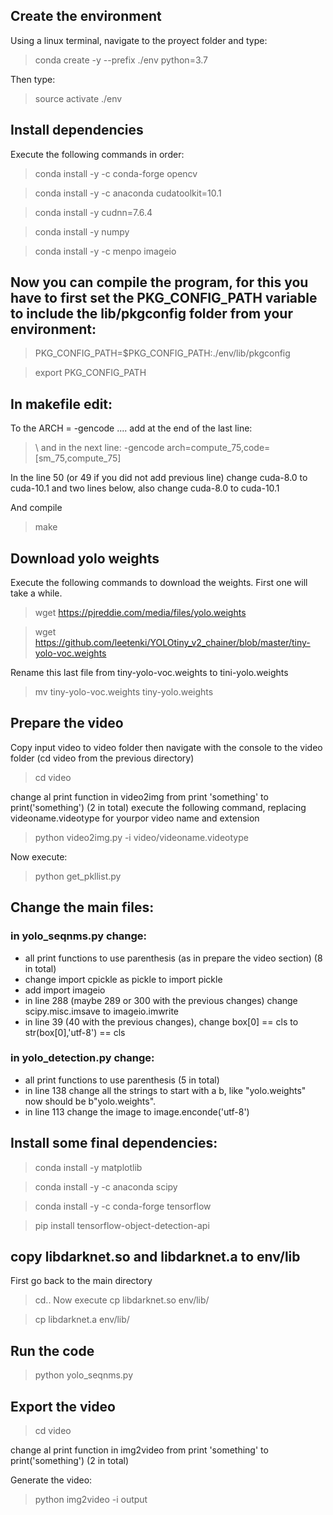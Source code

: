 ## Create the environment 

Using a linux terminal, navigate to the proyect folder and type:

> conda create -y --prefix ./env python=3.7

Then type:
>source activate ./env

## Install dependencies

Execute the following commands in order:

> conda install -y -c conda-forge opencv

> conda install -y -c anaconda cudatoolkit=10.1

> conda install -y cudnn=7.6.4

> conda install -y numpy

> conda install -y -c menpo imageio 

## Now you can compile the program, for this you have to first set the PKG_CONFIG_PATH variable to include the lib/pkgconfig folder from your environment:

> PKG_CONFIG_PATH=$PKG_CONFIG_PATH:./env/lib/pkgconfig

> export PKG_CONFIG_PATH

## In makefile edit:
To the ARCH = -gencode .... add at the end of the last line:
> \ 
and in the next line:
> -gencode arch=compute_75,code=[sm_75,compute_75]

In the line 50 (or 49 if you did not add previous line) change cuda-8.0 to cuda-10.1
and two lines below, also change cuda-8.0 to cuda-10.1

And compile
> make

## Download yolo weights
Execute the following commands to download the weights. First one will take a while.

> wget https://pjreddie.com/media/files/yolo.weights

> wget https://github.com/leetenki/YOLOtiny_v2_chainer/blob/master/tiny-yolo-voc.weights

Rename this last file from tiny-yolo-voc.weights to tini-yolo.weights
> mv tiny-yolo-voc.weights tiny-yolo.weights


## Prepare the video

Copy input video to video folder
then navigate with the console to the video folder (cd video from the previous directory)
> cd video

change al print function in video2img from print 'something' to print('something') (2 in total)
execute the following command, replacing videoname.videotype for yourpor video name and extension

> python video2img.py -i video/videoname.videotype

Now execute:
> python get_pkllist.py

## Change the main files:

### in yolo_seqnms.py change:
* all print functions to use parenthesis (as in prepare the video section) (8 in total)
* change import cpickle as pickle to import pickle
* add import imageio
* in line 288 (maybe 289 or 300 with the previous changes) change scipy.misc.imsave to imageio.imwrite
* in line 39 (40 with the previous changes), change  box[0] == cls to str(box[0],'utf-8') == cls
### in yolo_detection.py change:
* all print functions to use parenthesis (5 in total)
* in line 138 change all the strings to start with a b, like "yolo.weights" now should be b"yolo.weights".
* in line 113 change the image to image.enconde('utf-8')

## Install some final dependencies:
> conda install -y matplotlib

> conda install -y -c anaconda scipy

> conda install -y -c conda-forge tensorflow

> pip install tensorflow-object-detection-api

## copy libdarknet.so and libdarknet.a to env/lib
First go back to the main directory 
> cd..
Now execute
> cp libdarknet.so env/lib/

> cp libdarknet.a env/lib/

## Run the code

> python yolo_seqnms.py

## Export the video
> cd video

change al print function in img2video from print 'something' to print('something') (2 in total)

Generate the video:
> python img2video -i output
